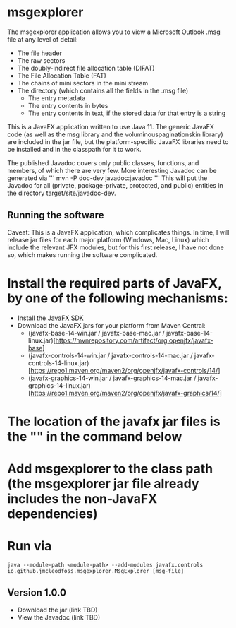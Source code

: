 # msgexplorer
The msgexplorer application allows you to view a Microsoft Outlook .msg file at any level of detail:
* The file header
* The raw sectors
* The doubly-indirect file allocation table (DIFAT)
* The File Allocation Table (FAT)
* The chains of mini sectors in the mini stream
* The directory (which contains all the fields in the .msg file)
  * The entry metadata
  * The entry contents in bytes
  * The entry contents in text, if the stored data for that entry is a string

This is a JavaFX application written to use Java 11. The generic JavaFX code (as well as the msg library and the voluminouspaginationskin library) are
included in the jar file, but the platform-specific JavaFX libraries need to be installed and in the classpath for it to work.

The published Javadoc covers only public classes, functions, and members, of which there are very few. More interesting Javadoc can be generated via
'''
mvn -P doc-dev javadoc:javadoc
'''
This will put the Javadoc for all (private, package-private, protected, and public) entities in the directory target/site/javadoc-dev.

## Running the software
Caveat: This is a JavaFX application, which complicates things. In time, I will release jar files for each major platform (Windows, Mac, Linux) which include the relevant JFX modules, but for this first release, I have not done so, which makes running the software complicated.
# Install the required parts of JavaFX, by one of the following mechanisms:
  * Install the [JavaFX SDK](https://gluonhq.com/products/javafx/)
  * Download the JavaFX jars for your platform from Maven Central:
    * (javafx-base-14-win.jar / javafx-base-mac.jar / javafx-base-14-linux.jar)[https://mvnrepository.com/artifact/org.openjfx/javafx-base]
    * (javafx-controls-14-win.jar / javafx-controls-14-mac.jar / javafx-controls-14-linux.jar)[https://repo1.maven.org/maven2/org/openjfx/javafx-controls/14/]
    * (javafx-graphics-14-win.jar / javafx-graphics-14-mac.jar / javafx-graphics-14-linux.jar)[https://repo1.maven.org/maven2/org/openjfx/javafx-graphics/14/]
# The location of the javafx jar files is the "<module-path>" in the command below
# Add msgexplorer to the class path (the msgexplorer jar file already includes the non-JavaFX dependencies)
# Run via
    java --module-path <module-path> --add-modules javafx.controls io.github.jmcleodfoss.msgexplorer.MsgExplorer [msg-file]

## Version 1.0.0
* Download the jar (link TBD)
* View the Javadoc (link TBD)
